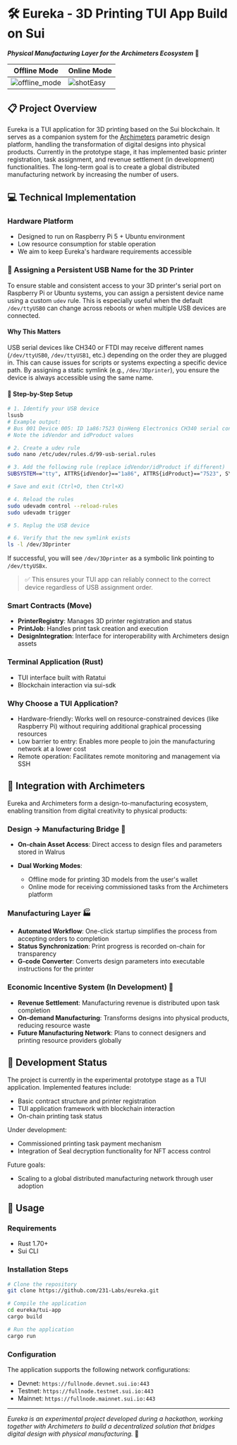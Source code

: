 # 🛠️ Eureka - 3D Printing TUI App Build on Sui

***Physical Manufacturing Layer for the Archimeters Ecosystem*** 🔄

| Offline Mode                                                                                      | Online Mode                                                                                  |
| ------------------------------------------------------------------------------------------------- | -------------------------------------------------------------------------------------------- |
| ![offline\_mode](https://github.com/user-attachments/assets/0eacc6dd-07d2-4635-914a-b536e90ad202) | ![shotEasy](https://github.com/user-attachments/assets/f2cc36a6-6f04-4caa-af0c-015814305e10) |

## 📋 Project Overview

Eureka is a TUI application for 3D printing based on the Sui blockchain. It serves as a companion system for the [Archimeters](https://github.com/231-Labs/archimeters) parametric design platform, handling the transformation of digital designs into physical products. Currently in the prototype stage, it has implemented basic printer registration, task assignment, and revenue settlement (in development) functionalities. The long-term goal is to create a global distributed manufacturing network by increasing the number of users.

## 💻 Technical Implementation

### Hardware Platform

* Designed to run on Raspberry Pi 5 + Ubuntu environment
* Low resource consumption for stable operation
* We aim to keep Eureka's hardware requirements accessible

### 📌 Assigning a Persistent USB Name for the 3D Printer

To ensure stable and consistent access to your 3D printer's serial port on Raspberry Pi or Ubuntu systems, you can assign a persistent device name using a custom `udev` rule. This is especially useful when the default `/dev/ttyUSB0` can change across reboots or when multiple USB devices are connected.

#### Why This Matters

USB serial devices like CH340 or FTDI may receive different names (`/dev/ttyUSB0`, `/dev/ttyUSB1`, etc.) depending on the order they are plugged in. This can cause issues for scripts or systems expecting a specific device path. By assigning a static symlink (e.g., `/dev/3Dprinter`), you ensure the device is always accessible using the same name.

#### 📘 Step-by-Step Setup

```bash
# 1. Identify your USB device
lsusb
# Example output:
# Bus 001 Device 005: ID 1a86:7523 QinHeng Electronics CH340 serial converter
# Note the idVendor and idProduct values

# 2. Create a udev rule
sudo nano /etc/udev/rules.d/99-usb-serial.rules

# 3. Add the following rule (replace idVendor/idProduct if different)
SUBSYSTEM=="tty", ATTRS{idVendor}=="1a86", ATTRS{idProduct}=="7523", SYMLINK+="3Dprinter"

# Save and exit (Ctrl+O, then Ctrl+X)

# 4. Reload the rules
sudo udevadm control --reload-rules
sudo udevadm trigger

# 5. Replug the USB device

# 6. Verify that the new symlink exists
ls -l /dev/3Dprinter
```

If successful, you will see `/dev/3Dprinter` as a symbolic link pointing to `/dev/ttyUSBx`.

> ✅ This ensures your TUI app can reliably connect to the correct device regardless of USB assignment order.

### Smart Contracts (Move)

* **PrinterRegistry**: Manages 3D printer registration and status
* **PrintJob**: Handles print task creation and execution
* **DesignIntegration**: Interface for interoperability with Archimeters design assets

### Terminal Application (Rust)

* TUI interface built with Ratatui
* Blockchain interaction via sui-sdk

### Why Choose a TUI Application?

* Hardware-friendly: Works well on resource-constrained devices (like Raspberry Pi) without requiring additional graphical processing resources
* Low barrier to entry: Enables more people to join the manufacturing network at a lower cost
* Remote operation: Facilitates remote monitoring and management via SSH

## 🔄 Integration with Archimeters

Eureka and Archimeters form a design-to-manufacturing ecosystem, enabling transition from digital creativity to physical products:

### Design → Manufacturing Bridge 🌉

* **On-chain Asset Access**: Direct access to design files and parameters stored in Walrus
* **Dual Working Modes**:

  * Offline mode for printing 3D models from the user's wallet
  * Online mode for receiving commissioned tasks from the Archimeters platform

### Manufacturing Layer 🏭

* **Automated Workflow**: One-click startup simplifies the process from accepting orders to completion
* **Status Synchronization**: Print progress is recorded on-chain for transparency
* **G-code Converter**: Converts design parameters into executable instructions for the printer

### Economic Incentive System (In Development) 💸

* **Revenue Settlement**: Manufacturing revenue is distributed upon task completion
* **On-demand Manufacturing**: Transforms designs into physical products, reducing resource waste
* **Future Manufacturing Network**: Plans to connect designers and printing resource providers globally

## 🧪 Development Status

The project is currently in the experimental prototype stage as a TUI application. Implemented features include:

* Basic contract structure and printer registration
* TUI application framework with blockchain interaction
* On-chain printing task status

Under development:

* Commissioned printing task payment mechanism
* Integration of Seal decryption functionality for NFT access control

Future goals:

* Scaling to a global distributed manufacturing network through user adoption

## 🚀 Usage

### Requirements

* Rust 1.70+
* Sui CLI

### Installation Steps

```bash
# Clone the repository
git clone https://github.com/231-Labs/eureka.git

# Compile the application
cd eureka/tui-app
cargo build

# Run the application
cargo run
```

### Configuration

The application supports the following network configurations:

* Devnet: `https://fullnode.devnet.sui.io:443`
* Testnet: `https://fullnode.testnet.sui.io:443`
* Mainnet: `https://fullnode.mainnet.sui.io:443`

---

*Eureka is an experimental project developed during a hackathon, working together with Archimeters to build a decentralized solution that bridges digital design with physical manufacturing.* 🔬
